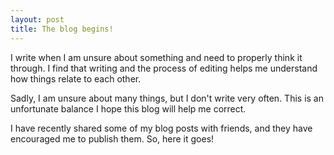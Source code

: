 ```yaml
---
layout: post
title: The blog begins!
---
```


I write when I am unsure about something and need to properly think it through. I find that writing and the process of editing helps me understand how things relate to each other.

Sadly, I am unsure about many things, but I don't write very often. This is an unfortunate balance I hope this blog will help me correct.

I have recently shared some of my blog posts with friends, and they have encouraged me to publish them. So, here it goes!

